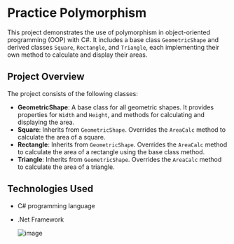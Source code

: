 # Practice Polymorphism

This project demonstrates the use of polymorphism in object-oriented programming (OOP) with C#. It includes a base class `GeometricShape` and derived classes `Square`, `Rectangle`, and `Triangle`, each implementing their own method to calculate and display their areas.

## Project Overview

The project consists of the following classes:

- **GeometricShape**: A base class for all geometric shapes. It provides properties for `Width` and `Height`, and methods for calculating and displaying the area.
- **Square**: Inherits from `GeometricShape`. Overrides the `AreaCalc` method to calculate the area of a square.
- **Rectangle**: Inherits from `GeometricShape`. Overrides the `AreaCalc` method to calculate the area of a rectangle using the base class method.
- **Triangle**: Inherits from `GeometricShape`. Overrides the `AreaCalc` method to calculate the area of a triangle.

## Technologies Used

- C# programming language
- .Net Framework

  ![image](https://github.com/user-attachments/assets/29c95d5f-6552-47a4-bbe3-1e12b344d964)
